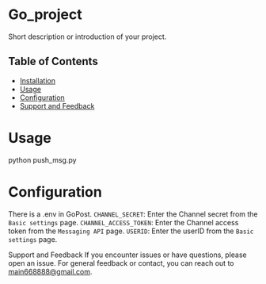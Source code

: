# Go_project

Short description or introduction of your project.

## Table of Contents

- [Installation](#installation)
- [Usage](#usage)
- [Configuration](#configuration)
- [Support and Feedback](#support-and-feedback)

# Usage
python push_msg.py

# Configuration
There is a .env in GoPost.
`CHANNEL_SECRET`: Enter the Channel secret from the `Basic settings` page.
`CHANNEL_ACCESS_TOKEN`: Enter the Channel access token from the `Messaging API` page.
`USERID`: Enter the userID from the `Basic settings` page.

Support and Feedback
If you encounter issues or have questions, please open an issue.
For general feedback or contact, you can reach out to main668888@gmail.com.
